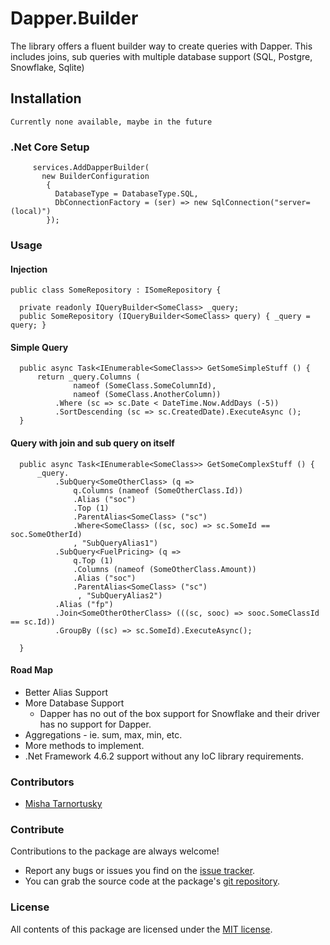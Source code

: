 # Dapper.Builder

The library offers a fluent builder way to create queries with Dapper.
This includes joins, sub queries with multiple database support (SQL, Postgre, Snowflake, Sqlite) 

## Installation

    Currently none available, maybe in the future
    
        
### .Net Core Setup


         services.AddDapperBuilder(
           new BuilderConfiguration
            {
              DatabaseType = DatabaseType.SQL,
              DbConnectionFactory = (ser) => new SqlConnection("server=(local)")
            });
            
### Usage 

#### Injection

    public class SomeRepository : ISomeRepository {

      private readonly IQueryBuilder<SomeClass> _query;
      public SomeRepository (IQueryBuilder<SomeClass> query) { _query = query; }


#### Simple Query
      public async Task<IEnumerable<SomeClass>> GetSomeSimpleStuff () {
          return _query.Columns (
                  nameof (SomeClass.SomeColumnId),
                  nameof (SomeClass.AnotherColumn))
              .Where (sc => sc.Date < DateTime.Now.AddDays (-5))
              .SortDescending (sc => sc.CreatedDate).ExecuteAsync ();
      }
#### Query with join and sub query on itself
      public async Task<IEnumerable<SomeClass>> GetSomeComplexStuff () {
          _query.
              .SubQuery<SomeOtherClass> (q =>
                  q.Columns (nameof (SomeOtherClass.Id))
                  .Alias ("soc")
                  .Top (1)
                  .ParentAlias<SomeClass> ("sc")
                  .Where<SomeClass> ((sc, soc) => sc.SomeId == soc.SomeOtherId)
                  , "SubQueryAlias1")
              .SubQuery<FuelPricing> (q =>
                  q.Top (1)
                  .Columns (nameof (SomeOtherClass.Amount))
                  .Alias ("soc")
                  .ParentAlias<SomeClass> ("sc")
                   , "SubQueryAlias2")
              .Alias ("fp")
              .Join<SomeOtherOtherClass> (((sc, sooc) => sooc.SomeClassId == sc.Id))
              .GroupBy ((sc) => sc.SomeId).ExecuteAsync();

      }
    
#### Road Map

* Better Alias Support
* More Database Support
	* Dapper has no out of the box support for Snowflake and their driver has no support for Dapper.
* Aggregations - ie. sum, max, min, etc.
* More methods to implement.
* .Net Framework 4.6.2 support without any IoC library requirements.

### Contributors

* [Misha Tarnortusky](https://github.com/misha130)


### Contribute

Contributions to the package are always welcome!

* Report any bugs or issues you find on the [issue tracker](https://github.com/misha130/Dapper.Builder/issues).
* You can grab the source code at the package's [git repository](https://github.com/misha130/Dapper.Builder).

### License

All contents of this package are licensed under the [MIT license](https://opensource.org/licenses/MIT).
